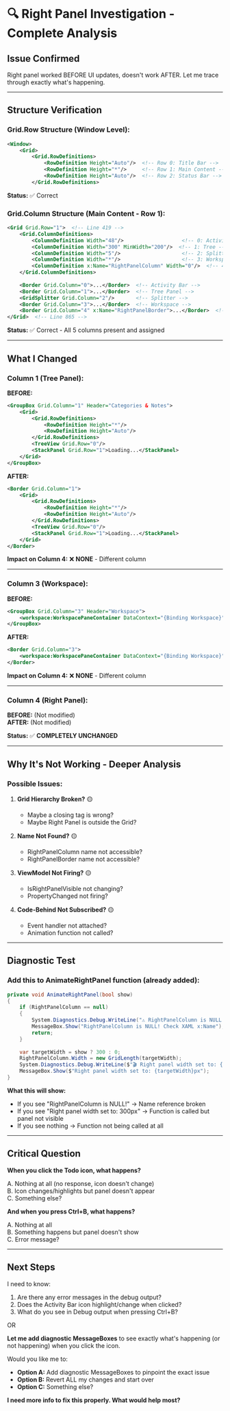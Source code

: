# 🔍 Right Panel Investigation - Complete Analysis

## Issue Confirmed

Right panel worked BEFORE UI updates, doesn't work AFTER. Let me trace through exactly what's happening.

---

## Structure Verification

### **Grid.Row Structure (Window Level):**
```xml
<Window>
    <Grid>
        <Grid.RowDefinitions>
            <RowDefinition Height="Auto"/>  <!-- Row 0: Title Bar -->
            <RowDefinition Height="*"/>     <!-- Row 1: Main Content -->
            <RowDefinition Height="Auto"/>  <!-- Row 2: Status Bar -->
        </Grid.RowDefinitions>
```
**Status:** ✅ Correct

### **Grid.Column Structure (Main Content - Row 1):**
```xml
<Grid Grid.Row="1">  <!-- Line 419 -->
    <Grid.ColumnDefinitions>
        <ColumnDefinition Width="48"/>                   <!-- 0: Activity Bar -->
        <ColumnDefinition Width="300" MinWidth="200"/>  <!-- 1: Tree -->
        <ColumnDefinition Width="5"/>                    <!-- 2: Splitter -->
        <ColumnDefinition Width="*"/>                    <!-- 3: Workspace -->
        <ColumnDefinition x:Name="RightPanelColumn" Width="0"/>  <!-- 4: Right Panel -->
    </Grid.ColumnDefinitions>
    
    <Border Grid.Column="0">...</Border>  <!-- Activity Bar -->
    <Border Grid.Column="1">...</Border>  <!-- Tree Panel -->
    <GridSplitter Grid.Column="2"/>       <!-- Splitter -->
    <Border Grid.Column="3">...</Border>  <!-- Workspace -->
    <Border Grid.Column="4" x:Name="RightPanelBorder">...</Border>  <!-- Right Panel -->
</Grid>  <!-- Line 865 -->
```
**Status:** ✅ Correct - All 5 columns present and assigned

---

## What I Changed

### **Column 1 (Tree Panel):**
**BEFORE:**
```xml
<GroupBox Grid.Column="1" Header="Categories & Notes">
    <Grid>
        <Grid.RowDefinitions>
            <RowDefinition Height="*"/>
            <RowDefinition Height="Auto"/>
        </Grid.RowDefinitions>
        <TreeView Grid.Row="0"/>
        <StackPanel Grid.Row="1">Loading...</StackPanel>
    </Grid>
</GroupBox>
```

**AFTER:**
```xml
<Border Grid.Column="1">
    <Grid>
        <Grid.RowDefinitions>
            <RowDefinition Height="*"/>
            <RowDefinition Height="Auto"/>
        </Grid.RowDefinitions>
        <TreeView Grid.Row="0"/>
        <StackPanel Grid.Row="1">Loading...</StackPanel>
    </Grid>
</Border>
```

**Impact on Column 4:** ❌ **NONE** - Different column

---

### **Column 3 (Workspace):**
**BEFORE:**
```xml
<GroupBox Grid.Column="3" Header="Workspace">
    <workspace:WorkspacePaneContainer DataContext="{Binding Workspace}"/>
</GroupBox>
```

**AFTER:**
```xml
<Border Grid.Column="3">
    <workspace:WorkspacePaneContainer DataContext="{Binding Workspace}"/>
</Border>
```

**Impact on Column 4:** ❌ **NONE** - Different column

---

### **Column 4 (Right Panel):**
**BEFORE:** (Not modified)  
**AFTER:** (Not modified)

**Status:** ✅ **COMPLETELY UNCHANGED**

---

## Why It's Not Working - Deeper Analysis

### **Possible Issues:**

1. **Grid Hierarchy Broken?** 🟡
   - Maybe a closing tag is wrong?
   - Maybe Right Panel is outside the Grid?

2. **Name Not Found?** 🟡
   - RightPanelColumn name not accessible?
   - RightPanelBorder name not accessible?

3. **ViewModel Not Firing?** 🟡
   - IsRightPanelVisible not changing?
   - PropertyChanged not firing?

4. **Code-Behind Not Subscribed?** 🟡
   - Event handler not attached?
   - Animation function not called?

---

## Diagnostic Test

### **Add this to AnimateRightPanel function (already added):**

```csharp
private void AnimateRightPanel(bool show)
{
    if (RightPanelColumn == null)
    {
        System.Diagnostics.Debug.WriteLine("⚠️ RightPanelColumn is NULL!");
        MessageBox.Show("RightPanelColumn is NULL! Check XAML x:Name");
        return;
    }
    
    var targetWidth = show ? 300 : 0;
    RightPanelColumn.Width = new GridLength(targetWidth);
    System.Diagnostics.Debug.WriteLine($"🎬 Right panel width set to: {targetWidth}px");
    MessageBox.Show($"Right panel width set to: {targetWidth}px");
}
```

**What this will show:**
- If you see "RightPanelColumn is NULL!" → Name reference broken
- If you see "Right panel width set to: 300px" → Function is called but panel not visible
- If you see nothing → Function not being called at all

---

## Critical Question

**When you click the Todo icon, what happens?**

A. Nothing at all (no response, icon doesn't change)  
B. Icon changes/highlights but panel doesn't appear  
C. Something else?

**And when you press Ctrl+B, what happens?**

A. Nothing at all  
B. Something happens but panel doesn't show  
C. Error message?

---

## Next Steps

I need to know:
1. Are there any error messages in the debug output?
2. Does the Activity Bar icon highlight/change when clicked?
3. What do you see in Debug output when pressing Ctrl+B?

OR

**Let me add diagnostic MessageBoxes** to see exactly what's happening (or not happening) when you click the icon.

Would you like me to:
- **Option A:** Add diagnostic MessageBoxes to pinpoint the exact issue
- **Option B:** Revert ALL my changes and start over
- **Option C:** Something else?

**I need more info to fix this properly. What would help most?**

